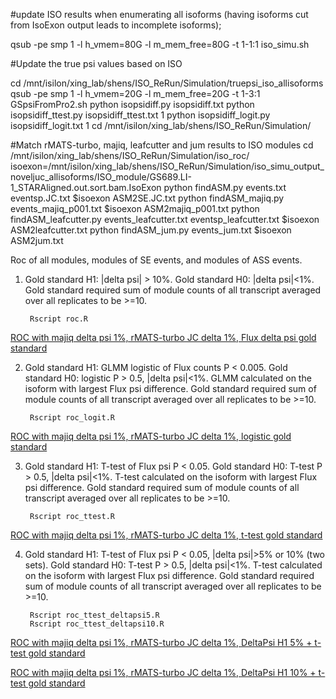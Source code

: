 #update ISO results when enumerating all isoforms (having isoforms cut from IsoExon output leads to incomplete isoforms);

qsub -pe smp 1 -l h_vmem=80G -l m_mem_free=80G -t 1-1:1 iso_simu.sh

#Update the true psi values based on ISO

cd /mnt/isilon/xing_lab/shens/ISO_ReRun/Simulation/truepsi_iso_allisoforms
qsub -pe smp 1 -l h_vmem=20G -l m_mem_free=20G -t 1-3:1 GSpsiFromPro2.sh
python isopsidiff.py isopsidiff.txt
python isopsidiff_ttest.py isopsidiff_ttest.txt 1
python isopsidiff_logit.py isopsidiff_logit.txt 1
cd /mnt/isilon/xing_lab/shens/ISO_ReRun/Simulation/

#Match rMATS-turbo, majiq, leafcutter and jum results to ISO modules
cd /mnt/isilon/xing_lab/shens/ISO_ReRun/Simulation/iso_roc/
isoexon=/mnt/isilon/xing_lab/shens/ISO_ReRun/Simulation/iso_simu_output_noveljuc_allisoforms/ISO_module/GS689.LI-1_STARAligned.out.sort.bam.IsoExon
python findASM.py events.txt eventsp.JC.txt $isoexon ASM2SE.JC.txt
python findASM_majiq.py events_majiq_p001.txt $isoexon ASM2majiq_p001.txt
python findASM_leafcutter.py events_leafcutter.txt eventsp_leafcutter.txt $isoexon ASM2leafcutter.txt
python findASM_jum.py events_jum.txt $isoexon ASM2jum.txt

Roc of all modules, modules of SE events, and modules of ASS events. 

1. Gold standard H1: |delta psi| > 10%. Gold standard H0: |delta psi|<1%. Gold standard required sum of module counts of all transcript averaged over all replicates to be >=10.

        Rscript roc.R


[ROC with majiq delta psi 1%, rMATS-turbo JC delta 1%, Flux delta psi gold standard](https://drive.google.com/open?id=1uRmRe-XVNnQcmSBlaBiBJZFYptsq3smg)

2. Gold standard H1: GLMM logistic of Flux counts P < 0.005. Gold standard H0: logistic P > 0.5, |delta psi|<1%. GLMM calculated on the isoform with largest Flux psi difference. Gold standard required sum of module counts of all transcript averaged over all replicates to be >=10.

        Rscript roc_logit.R

[ROC with majiq delta psi 1%, rMATS-turbo JC delta 1%, logistic gold standard](https://drive.google.com/open?id=1UgVUlBScd97POvSeBbXBNKC6tI__Jhia)

3. Gold standard H1: T-test of Flux psi P < 0.05. Gold standard H0: T-test P > 0.5, |delta psi|<1%. T-test calculated on the isoform with largest Flux psi difference. Gold standard required sum of module counts of all transcript averaged over all replicates to be >=10.

        Rscript roc_ttest.R

[ROC with majiq delta psi 1%, rMATS-turbo JC delta 1%, t-test gold standard](https://drive.google.com/open?id=16jIRMUjSKBwQbXO0ruO_oe1krx_0UkOo)


4. Gold standard H1: T-test of Flux psi P < 0.05, |delta psi|>5% or 10% (two sets). Gold standard H0: T-test P > 0.5, |delta psi|<1%. T-test calculated on the isoform with largest Flux psi difference. Gold standard required sum of module counts of all transcript averaged over all replicates to be >=10.

        Rscript roc_ttest_deltapsi5.R
        Rscript roc_ttest_deltapsi10.R

[ROC with majiq delta psi 1%, rMATS-turbo JC delta 1%, DeltaPsi H1 5% + t-test gold standard](https://drive.google.com/open?id=1YUcBgKqCL9dpe1J2ITmJru_DGMH_yYqw)

[ROC with majiq delta psi 1%, rMATS-turbo JC delta 1%, DeltaPsi H1 10% + t-test gold standard](https://drive.google.com/open?id=1Fiv1olgv4CUxV2LeH-E0dqf7eaxzZ4Gw)

